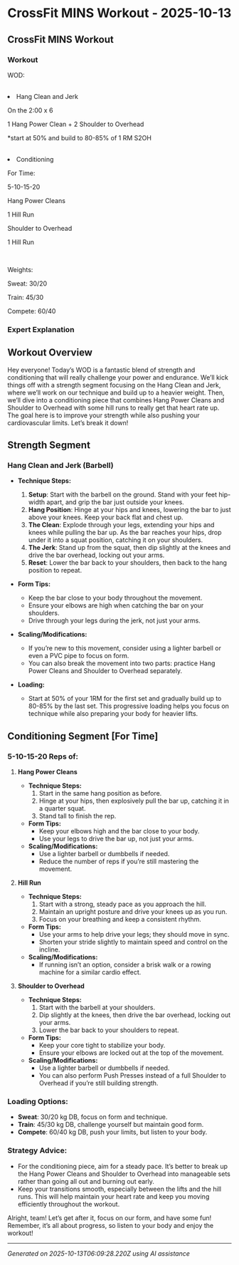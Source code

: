 # CrossFit MINS Workout - 2025-10-13

## CrossFit MINS Workout

### Workout
<p class="mb-2">WOD:</p><br><li class="ml-4">Hang Clean and Jerk</li><p class="mb-2">On the 2:00 x 6</p><p class="mb-2">1 Hang Power Clean + 2 Shoulder to Overhead</p><p class="mb-2">*start at 50% and build to 80-85% of 1 RM S2OH</p><br><li class="ml-4">Conditioning</li><p class="mb-2">For Time:</p><p class="mb-2">5-10-15-20</p><p class="mb-2">Hang Power Cleans</p><p class="mb-2">1 Hill Run</p><p class="mb-2">Shoulder to Overhead</p><p class="mb-2">1 Hill Run</p><br><p class="mb-2">Weights:</p><p class="mb-2">Sweat: 30/20</p><p class="mb-2">Train: 45/30</p><p class="mb-2">Compete: 60/40</p>

### Expert Explanation
## Workout Overview

Hey everyone! Today’s WOD is a fantastic blend of strength and conditioning that will really challenge your power and endurance. We’ll kick things off with a strength segment focusing on the Hang Clean and Jerk, where we’ll work on our technique and build up to a heavier weight. Then, we’ll dive into a conditioning piece that combines Hang Power Cleans and Shoulder to Overhead with some hill runs to really get that heart rate up. The goal here is to improve your strength while also pushing your cardiovascular limits. Let’s break it down!

## Strength Segment

### Hang Clean and Jerk (Barbell)

- **Technique Steps:**
    1. **Setup**: Start with the barbell on the ground. Stand with your feet hip-width apart, and grip the bar just outside your knees.
    2. **Hang Position**: Hinge at your hips and knees, lowering the bar to just above your knees. Keep your back flat and chest up.
    3. **The Clean**: Explode through your legs, extending your hips and knees while pulling the bar up. As the bar reaches your hips, drop under it into a squat position, catching it on your shoulders.
    4. **The Jerk**: Stand up from the squat, then dip slightly at the knees and drive the bar overhead, locking out your arms. 
    5. **Reset**: Lower the bar back to your shoulders, then back to the hang position to repeat.

- **Form Tips:**
    - Keep the bar close to your body throughout the movement.
    - Ensure your elbows are high when catching the bar on your shoulders.
    - Drive through your legs during the jerk, not just your arms.

- **Scaling/Modifications:**
    - If you’re new to this movement, consider using a lighter barbell or even a PVC pipe to focus on form.
    - You can also break the movement into two parts: practice Hang Power Cleans and Shoulder to Overhead separately.

- **Loading:**
    - Start at 50% of your 1RM for the first set and gradually build up to 80-85% by the last set. This progressive loading helps you focus on technique while also preparing your body for heavier lifts.

## Conditioning Segment [For Time]

### 5-10-15-20 Reps of:

1. **Hang Power Cleans**
    - **Technique Steps:**
        1. Start in the same hang position as before.
        2. Hinge at your hips, then explosively pull the bar up, catching it in a quarter squat.
        3. Stand tall to finish the rep.
    - **Form Tips:**
        - Keep your elbows high and the bar close to your body.
        - Use your legs to drive the bar up, not just your arms.
    - **Scaling/Modifications:**
        - Use a lighter barbell or dumbbells if needed.
        - Reduce the number of reps if you’re still mastering the movement.

2. **Hill Run**
    - **Technique Steps:**
        1. Start with a strong, steady pace as you approach the hill.
        2. Maintain an upright posture and drive your knees up as you run.
        3. Focus on your breathing and keep a consistent rhythm.
    - **Form Tips:**
        - Use your arms to help drive your legs; they should move in sync.
        - Shorten your stride slightly to maintain speed and control on the incline.
    - **Scaling/Modifications:**
        - If running isn’t an option, consider a brisk walk or a rowing machine for a similar cardio effect.

3. **Shoulder to Overhead**
    - **Technique Steps:**
        1. Start with the barbell at your shoulders.
        2. Dip slightly at the knees, then drive the bar overhead, locking out your arms.
        3. Lower the bar back to your shoulders to repeat.
    - **Form Tips:**
        - Keep your core tight to stabilize your body.
        - Ensure your elbows are locked out at the top of the movement.
    - **Scaling/Modifications:**
        - Use a lighter barbell or dumbbells if needed.
        - You can also perform Push Presses instead of a full Shoulder to Overhead if you’re still building strength.

### Loading Options:

- **Sweat**: 30/20 kg DB, focus on form and technique.
- **Train**: 45/30 kg DB, challenge yourself but maintain good form.
- **Compete**: 60/40 kg DB, push your limits, but listen to your body.

### Strategy Advice:

- For the conditioning piece, aim for a steady pace. It’s better to break up the Hang Power Cleans and Shoulder to Overhead into manageable sets rather than going all out and burning out early.
- Keep your transitions smooth, especially between the lifts and the hill runs. This will help maintain your heart rate and keep you moving efficiently throughout the workout.

Alright, team! Let’s get after it, focus on our form, and have some fun! Remember, it’s all about progress, so listen to your body and enjoy the workout!

---
*Generated on 2025-10-13T06:09:28.220Z using AI assistance*
